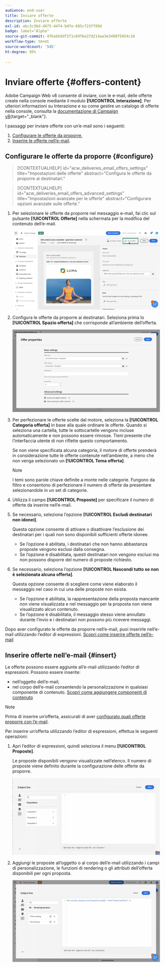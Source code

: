 ```yaml
---
audience: end-user
title: Inviare offerte
description: Inviare offerte
exl-id: abc3c36d-d475-4474-b4fe-685cf23ff89d
badge: label="Alpha"
source-git-commit: 4fbab5ddf2f1c69fbe27d214aa3e349075054c10
workflow-type: tm+mt
source-wordcount: '545'
ht-degree: 95%

---
```



# Inviare offerte {#offers-content}

Adobe Campaign Web v8 consente di inviare, con le e-mail, delle offerte create nella console mediante il modulo **[!UICONTROL Interazione]**. Per ulteriori informazioni su Interazione e su come gestire un catalogo di offerte nella console, consulta la [documentazione di Campaign v8](https://experienceleague.adobe.com/docs/campaign/campaign-v8/offers/interaction.html?lang=it){target="_blank"}.

I passaggi per inviare offerte con un’e-mail sono i seguenti:

1. [Configurare le offerte da proporre](#configure),
1. [Inserire le offerte nell’e-mail](#insert).

## Configurare le offerte da proporre {#configure}

>[!CONTEXTUALHELP]
>id="acw_deliveries_email_offers_settings"
>title="Impostazioni delle offerte"
>abstract="Configura le offerte da proporre ai destinatari."

>[!CONTEXTUALHELP]
>id="acw_deliveries_email_offers_advanced_settings"
>title="Impostazioni avanzate per le offerte"
>abstract="Configurare opzioni avanzate sulle offerte."

1. Per selezionare le offerte da proporre nel messaggio e-mail, fai clic sul pulsante **[!UICONTROL Offerte]** nella schermata per la modifica del contenuto dell’e-mail.

   ![](assets/setup-offers.png)

1. Configura le offerte da proporre ai destinatari. Seleziona prima lo **[!UICONTROL Spazio offerta]** che corrisponde all’ambiente dell’offerta.

   ![](assets/create-content-offers.png)

1. Per perfezionare le offerte scelte dal motore, seleziona la **[!UICONTROL Categoria offerta]** in base alla quale ordinare le offerte. Quando si seleziona una cartella, tutte le sottocartelle vengono incluse automaticamente e non possono essere rimosse. Tieni presente che l’interfaccia utente di non riflette questo comportamento.

   Se non viene specificata alcuna categoria, il motore di offerte prenderà in considerazione tutte le offerte contenute nell’ambiente, a meno che non venga selezionato un **[!UICONTROL Tema offerta]**.

   >[!NOTE]
   >
   >I temi sono parole chiave definite a monte nelle categorie. Fungono da filtro e consentono di perfezionare il numero di offerte da presentare selezionandole in un set di categorie.

1. Utilizza il campo **[!UICONTROL Proposte]** per specificare il numero di offerte da inserire nell’e-mail.

1. Se necessario, seleziona l’opzione **[!UICONTROL Escludi destinatari non idonei]**.

   Questa opzione consente di attivare o disattivare l’esclusione dei destinatari per i quali non sono disponibili sufficienti offerte idonee.

   * Se l’opzione è abilitata, i destinatari che non hanno abbastanza proposte vengono esclusi dalla consegna.
   * Se l’opzione è disabilitata, questi destinatari non vengono esclusi ma non possono disporre del numero di proposte richiesto.

1. Se necessario, seleziona l’opzione **[!UICONTROL Nascondi tutto se non è selezionata alcuna offerta]**.

   Questa opzione consente di scegliere come viene elaborato il messaggio nel caso in cui una delle proposte non esista.

   * Se l’opzione è abilitata, la rappresentazione della proposta mancante non viene visualizzata e nel messaggio per la proposta non viene visualizzato alcun contenuto.
   * Se l’opzione è disabilitata, il messaggio stesso viene annullato durante l’invio e i destinatari non possono più ricevere messaggi.

Dopo aver configurato le offerte da proporre nell’e-mail, puoi inserirle nell’e-mail utilizzando l’editor di espressioni. [Scopri come inserire offerte nell’e-mail](#insert)

## Inserire offerte nell’e-mail {#insert}

Le offerte possono essere aggiunte all’e-mail utilizzando l’editor di espressioni. Possono essere inserite:

* nell’oggetto dell’e-mail;
* nel corpo dell’e-mail consentendo la personalizzazione in qualsiasi componente di contenuto. [Scopri come aggiungere componenti di contenuto](content-components.md)

>[!NOTE]
>
>Prima di inserire un’offerta, assicurati di aver [configurato quali offerte proporre con l’e-mail](#configure).

Per inserire un’offerta utilizzando l’editor di espressioni, effettua le seguenti operazioni:

1. Apri l’editor di espressioni, quindi seleziona il menu **[!UICONTROL Proposte]**.

   Le proposte disponibili vengono visualizzate nell’elenco. Il numero di proposte viene definito durante la configurazione delle offerte da proporre.

   ![](assets/offer-insertion.png)

1. Aggiungi le proposte all’oggetto o al corpo dell’e-mail utilizzando i campi di personalizzazione, le funzioni di rendering o gli attributi dell’offerta disponibili per ogni proposta.

   ![](assets/offer-inserted.png)
